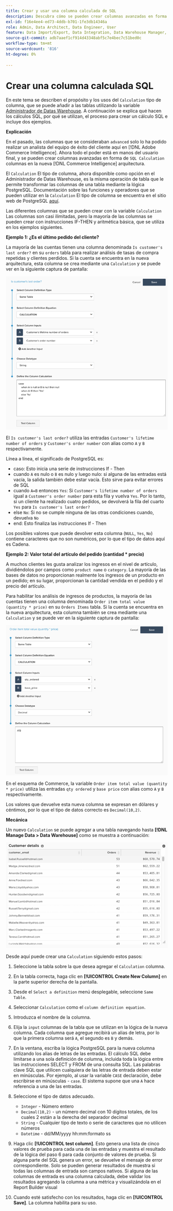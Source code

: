 ```yaml
---
title: Crear y usar una columna calculada de SQL
description: Descubra cómo se pueden crear columnas avanzadas en forma de columnas de cálculo SQL en la nueva arquitectura de Adobe Commerce Intelligence.
exl-id: f16e4ee4-ed73-4ddb-b701-1fe3db14346a
role: Admin, Data Architect, Data Engineer, User
feature: Data Import/Export, Data Integration, Data Warehouse Manager, SQL Report Builder, Commerce Tables
source-git-commit: adb7aaef1cf914d43348abf5c7e4bec7c51bed0c
workflow-type: tm+mt
source-wordcount: '816'
ht-degree: 0%

---
```


# Crear una columna calculada SQL

En este tema se describen el propósito y los usos del `Calculation` tipo de columna, que se puede añadir a las tablas utilizando la variable [Administrador de Datas Warehouse](../data-warehouse-mgr/tour-dwm.md). A continuación se explica qué hacen los cálculos SQL, por qué se utilizan, el proceso para crear un cálculo SQL e incluye dos ejemplos.

**Explicación**

En el pasado, las columnas que se consideraban `advanced` solo lo ha podido realizar un analista del equipo de éxito del cliente aquí en [!DNL Adobe Commerce Intelligence]. Ahora todo el poder está en manos del usuario final, y se pueden crear columnas avanzadas en forma de `SQL Calculation` columnas en la nueva [!DNL Commerce Intelligence] arquitectura.

El `Calculation` El tipo de columna, ahora disponible como opción en el Administrador de Datas Warehouse, es la misma operación de tabla que le permite transformar las columnas de una tabla mediante la lógica PostgreSQL. Documentación sobre las funciones y operadores que se pueden utilizar en la `Calculation` El tipo de columna se encuentra en el sitio web de PostgreSQL [aquí](https://www.postgresql.org/docs/9.6/functions.html).

Las diferentes columnas que se pueden crear con la variable `Calculation` Las columnas son casi ilimitadas, pero la mayoría de las columnas se pueden crear con instrucciones IF-THEN y aritmética básica, que se utiliza en los ejemplos siguientes.

**Ejemplo 1: ¿Es el último pedido del cliente?**

La mayoría de las cuentas tienen una columna denominada `Is customer's last order?` en su `orders` tabla para realizar análisis de tasas de compra repetidas y clientes perdidos. Si la cuenta se encuentra en la nueva arquitectura, esta columna se crea mediante una `Calculation` y se puede ver en la siguiente captura de pantalla:

![](../../assets/Is_customer_s_last_order.png)

El `Is customer's last order?` utiliza las entradas `Customer's lifetime number of orders` y `Customer's order number` con alias como `A` y `B` respectivamente.

Línea a línea, el significado de PostgreSQL es:

* caso: Esto inicia una serie de instrucciones If - Then
* cuando `A` es nulo o `B` es nulo y luego nulo: si alguna de las entradas está vacía, la salida también debe estar vacía. Esto sirve para evitar errores de SQL
* cuando `A=B` entonces `Yes`: Si `Customer's lifetime number of orders` igual a `Customer's order number` para esta fila y vuelva `Yes`. Por lo tanto, si un cliente ha realizado cuatro pedidos, se devolverá la fila del cuarto `Yes` para `Is customer's last order?`
* else `No`: Si no se cumple ninguna de las otras condiciones cuando, devuelva `No`
* end: Esto finaliza las instrucciones If - Then

Los posibles valores que puede devolver esta columna (`NULL`, `Yes`, `No`) contiene caracteres que no son numéricos, por lo que el tipo de datos aquí es Cadena.

**Ejemplo 2: Valor total del artículo del pedido (cantidad * precio)**

A muchos clientes les gusta analizar los ingresos en el nivel de artículo, dividiéndolos por campos como `product name` o `category`. La mayoría de las bases de datos no proporcionan realmente los ingresos de un producto en un pedido; en su lugar, proporcionan la cantidad vendida en el pedido y el precio del artículo.

Para habilitar los análisis de ingresos de productos, la mayoría de las cuentas tienen una columna denominada `Order item total value (quantity * price)` en su `Orders Items` tabla. Si la cuenta se encuentra en la nueva arquitectura, esta columna también se crea mediante una `Calculation` y se puede ver en la siguiente captura de pantalla:

![](../../assets/Order_item_total_value.png)

En el esquema de Commerce, la variable `Order item total value (quantity * price)` utiliza las entradas `qty ordered` y `base price` con alias como `A` y `B` respectivamente.

Los valores que devuelve esta nueva columna se expresan en dólares y céntimos, por lo que el tipo de datos correcto es `Decimal(10,2)`.

**Mecánica**

Un nuevo `Calculation` se puede agregar a una tabla navegando hasta **[!DNL Manage Data > Data Warehouse]** como se muestra a continuación:

![](../../assets/blobid2.png)

Desde aquí puede crear una `Calculation` siguiendo estos pasos:

1. Seleccione la tabla sobre la que desea agregar el `Calculation` columna.
1. En la tabla correcta, haga clic en **[!UICONTROL Create New Column]** en la parte superior derecha de la pantalla.
1. Desde el `Select a definition` menú desplegable, seleccione `Same Table`.
1. Seleccionar `Calculation` como el `column definition equation`.
1. Introduzca el nombre de la columna.
1. Elija la `input` columnas de la tabla que se utilizan en la lógica de la nueva columna. Cada columna que agregue recibirá un alias de letra, por lo que la primera columna será `A`, el segundo es `B` y demás.
1. En la ventana, escriba la lógica PostgreSQL para la nueva columna utilizando los alias de letras de las entradas. El cálculo SQL debe limitarse a una sola definición de columna, incluida toda la lógica entre las instrucciones SELECT y FROM de una consulta SQL. Las palabras clave SQL que utilicen cualquiera de las letras de entrada deben estar en minúsculas. Por ejemplo, al usar la variable `CASE` declaración, debe escribirse en minúsculas - `case`. El sistema supone que una `A` hace referencia a una de las entradas.
1. Seleccione el tipo de datos adecuado.
   * `Integer` - Número entero
   * `Decimal(10,2)` - un número decimal con 10 dígitos totales, de los cuales 2 están a la derecha del separador decimal
   * `String` - Cualquier tipo de texto o serie de caracteres que no utilicen números
   * `Datetime` - dd/MM/yyyy hh:mm:formato ss

1. Haga clic **[!UICONTROL test column]**. Esto genera una lista de cinco valores de prueba para cada una de las entradas y muestra el resultado de la lógica del paso 6 para cada conjunto de valores de prueba. Si alguna parte del SQL genera un error, se devuelve el mensaje de error correspondiente. Solo se pueden generar resultados de muestra si todas las columnas de entrada son campos nativos. Si alguna de las columnas de entrada es una columna calculada, debe validar los resultados agregando la columna a una métrica y visualizándola en el Report Builder visual

1. Cuando esté satisfecho con los resultados, haga clic en **[!UICONTROL Save]**. La columna habilita para su uso.

